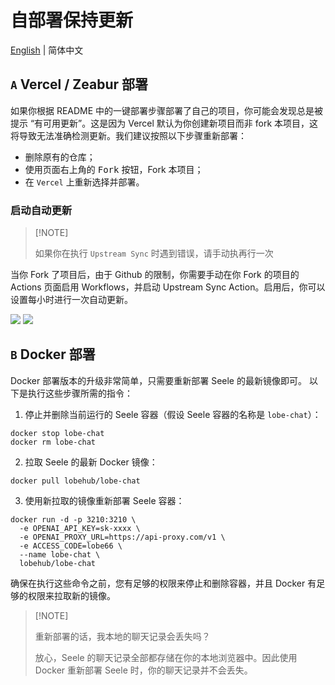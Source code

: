 # 自部署保持更新

[English](https://github.com/lobehub/lobe-chat/wiki/Upstream-Sync) | 简体中文

## `A` Vercel / Zeabur 部署

如果你根据 README 中的一键部署步骤部署了自己的项目，你可能会发现总是被提示 “有可用更新”。这是因为 Vercel 默认为你创建新项目而非 fork 本项目，这将导致无法准确检测更新。我们建议按照以下步骤重新部署：

- 删除原有的仓库；
- 使用页面右上角的 <kbd>Fork</kbd> 按钮，Fork 本项目；
- 在 `Vercel` 上重新选择并部署。

### 启动自动更新

> \[!NOTE]
>
> 如果你在执行 `Upstream Sync` 时遇到错误，请手动执再行一次

当你 Fork 了项目后，由于 Github 的限制，你需要手动在你 Fork 的项目的 Actions 页面启用 Workflows，并启动 Upstream Sync Action。启用后，你可以设置每小时进行一次自动更新。

![](https://github-production-user-asset-6210df.s3.amazonaws.com/17870709/266985117-4d48fe7b-0412-4667-8129-b25ebcf2c9de.png)
![](https://github-production-user-asset-6210df.s3.amazonaws.com/17870709/266985177-7677b4ce-c348-4145-9f60-829d448d5be6.png)

## `B` Docker 部署

Docker 部署版本的升级非常简单，只需要重新部署 Seele 的最新镜像即可。 以下是执行这些步骤所需的指令：

1. 停止并删除当前运行的 Seele 容器（假设 Seele 容器的名称是 `lobe-chat`）：

```fish
docker stop lobe-chat
docker rm lobe-chat
```

2. 拉取 Seele 的最新 Docker 镜像：

```fish
docker pull lobehub/lobe-chat
```

3. 使用新拉取的镜像重新部署 Seele 容器：

```fish
docker run -d -p 3210:3210 \
  -e OPENAI_API_KEY=sk-xxxx \
  -e OPENAI_PROXY_URL=https://api-proxy.com/v1 \
  -e ACCESS_CODE=lobe66 \
  --name lobe-chat \
  lobehub/lobe-chat
```

确保在执行这些命令之前，您有足够的权限来停止和删除容器，并且 Docker 有足够的权限来拉取新的镜像。

> \[!NOTE]
>
> 重新部署的话，我本地的聊天记录会丢失吗？
>
> 放心，Seele 的聊天记录全部都存储在你的本地浏览器中。因此使用 Docker 重新部署 Seele 时，你的聊天记录并不会丢失。
